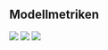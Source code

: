 ## Modellmetriken
![](https://asset.cml.dev/4d2297c7709c31f6f9e467c6b043882161d77126?cml=png)
![](https://asset.cml.dev/33b020584d098e564f18c6f0e8eaace1d49b0dbd?cml=png)
![](https://asset.cml.dev/c64407709644255cffc6cac48e16eead3ba05842?cml=png)
